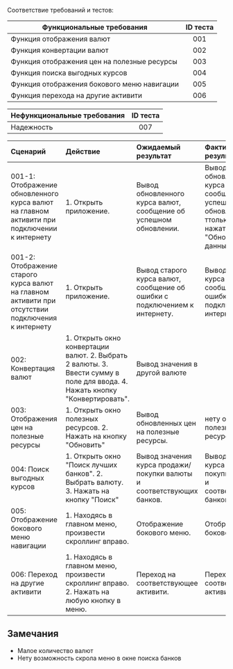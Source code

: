 Соответствие требований и тестов:

| Функциональные требования                | ID теста |
| ---------------------------------------- | :------: |
| Функция отображения валют |    001    |
| Функция конвертации валют |    002    |
| Функция отображения цен на полезные ресурсы |    003    |
| Функция поиска выгодных курсов |   004    |
| Функция отображения бокового меню навигации |    005    |
| Функция перехода на другие активити |    006    |


| Нефункциональные требования                | ID теста |
| ---------------------------------------- | :------: |
| Надежность |    007    |

|Cценарий|Действие|Ожидаемый результат|Фактический результат| Оценка|
|:---|:---|:---|:---|:---|
|001-1: Отображение обновленного курса валют на главном активити при подключении к интернету | 1. Открыть приложение. | Вывод обновленного курса валют, сообщение об успешном обновлении. | Вывод обновленного курса валют, сообщение об успешном обновлении ттолько при нажатии кнопки "Обновить данные" | Тест пройден|
|001-2: Отображение старого курса валют на главном активити при отсутствии подключения к интернету | 1. Открыть приложение. | Вывод старого курса валют, сообщение об ошибки с подключением к интернету. | Вывод старого курса валют, сообщение об ошибки с подключением к интернету | Тест пройден |
|002: Конвертация валют | 1. Открыть окно конвертации валют. 2. Выбрать 2 валюты. 3. Ввести сумму в поле для ввода. 4. Нажать кнопку "Конвертировать". | Вывод значения в другой валюте | | Тест пройден |
|003: Отображения цен на полезные ресурсы | 1. Открыть окно полезных ресурсов. 2. Нажать на кнопку "Обновить" | Вывод обновленных цен на полезные ресурсы. | нету окна полезных ресурсов | Тест не пройден |
|004: Поиск выгодных курсов | 1. Открыть окно "Поиск лучших банков". 2. Выбрать валюту. 3. Нажать на кнопку "Поиск"  | Вывод значения курса продажи/покупки валюты и соответствующих банков.| Вывод значения курса продажи/покупки валюты и соответствующих банков. | Тест пройден |
|005: Отображение бокового меню навигации | 1. Находясь в главном меню, произвести скроллинг вправо. | Отображение бокового меню. | Отображение бокового меню. | Тест пройден |
|006: Переход на другие активити | 1. Находясь в главном меню, произвести скроллинг вправо. 2. Нажать на любую кнопку в меню. | Переход на соответствующее активити. | Переход на соответствующее активити. | Тест пройден |

## Замечания
* Малое количество валют
* Нету возможность скрола меню в окне поиска банков
